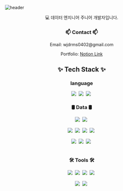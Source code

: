 ![header](https://capsule-render.vercel.app/api?type=soft&color=auto&height=300&section=header&text=nooreong's%20hub&fontSize=90)
<div align="center">
  <p>💻 데이터 엔지니어 주니어 개발자입니다.</p>
</div>
<h3 align="center">📫 Contact 📫</h3>
<div align="center">
      <p>Email: wjdrms0402@gmail.com</p>
      Portfolio: <a href="https://www.notion.so/037ac39dae984df08f07b205ff493804?pvs=4">Notion Link</a>
</div>
<h2 align="center">✨ Tech Stack ✨</h2>
<h3 align="center"> language </h3>
<div align="center">
  <img src="https://img.shields.io/badge/Python-F3F3F3.svg?style=for-the-badge&logo=Python&logoColor=#3776AB" />&nbsp
  <img src="https://img.shields.io/badge/SQL-F3F3F3.svg?style=for-the-badge" />&nbsp
  <img src="https://img.shields.io/badge/Django-F3F3F3.svg?style=for-the-badge&logo=django&logoColor=#092E20" />&nbsp
</div>

<h3 align="center"> 🛢️ Data 🛢️</h3>
<div align="center">
  <img src="https://img.shields.io/badge/MySQL-F3F3F3.svg?style=for-the-badge&logo=mysql&logoColor=##4479A1" />&nbsp
  <img src="https://img.shields.io/badge/PostgreSQL-F3F3F3.svg?style=for-the-badge&logo=postgresql&logoColor=#4169E1" />&nbsp
</div>

<br>
<div align="center">
  <img src="https://img.shields.io/badge/AWS%20Redshift-F3F3F3.svg?style=for-the-badge&logo=amazonredshift&logoColor=#8C4FFF" />&nbsp
  <img src="https://img.shields.io/badge/Snowflake-F3F3F3.svg?style=for-the-badge&logo=snowflake&logoColor=#29B5E8" />&nbsp
  <img src="https://img.shields.io/badge/Google BigQuery-F3F3F3.svg?style=for-the-badge&logo=googlebigquery&logoColor=#669DF6" />&nbsp
  <img src="https://img.shields.io/badge/AWS S3-F3F3F3.svg?style=for-the-badge&logo=amazons3&logoColor=#569A31" />&nbsp
</div>


<br>
<div align="center">
  <img src="https://img.shields.io/badge/pandas-F3F3F3.svg?style=for-the-badge&logo=pandas&logoColor=#150458" />&nbsp
  <img src="https://img.shields.io/badge/airflow-F3F3F3?style=for-the-badge&logo=apacheairflow&logoColor=#017CEE" />&nbsp
  <img src="https://img.shields.io/badge/AWS%20Lambda-F3F3F3?style=for-the-badge&logo=awslambda&logoColor=#FF9900" />&nbsp
</div>

<br>

<h3 align="center">🛠 Tools 🛠</h3>
<div align="center">
  <img src="https://img.shields.io/badge/git-F05033.svg?style=for-the-badge&logo=git&logoColor=white" />&nbsp
  <img src="https://img.shields.io/badge/github-181717.svg?style=for-the-badge&logo=github&logoColor=white" />&nbsp
  <img src="https://img.shields.io/badge/Notion-F3F3F3.svg?style=for-the-badge&logo=notion&logoColor=black" />&nbsp
  <img src="https://img.shields.io/badge/Discord-F3F3F3.svg?style=for-the-badge&logo=discord&logoColor=#5865F2" />&nbsp
</div>

<br>

<div align="center">
  <img src="https://img.shields.io/badge/VSCode-2C2C32.svg?style=for-the-badge&logo=visual-studio-code&logoColor=22ABF3" />&nbsp
  <img src="https://img.shields.io/badge/jupyter-2C2C32.svg?style=for-the-badge&logo=jupyter&logoColor=F37726" />&nbsp
<!--   <img src="https://img.shields.io/badge/Colab-2C2C32.svg?style=for-the-badge&logo=googlecolab&logoColor=F9AB00" />&nbsp -->
</div>

<br>



